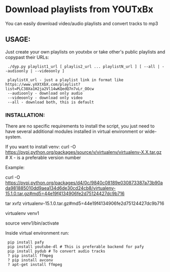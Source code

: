 # Download playlists from YOUTxBx 
 You can easily download video/audio playlists and convert tracks to mp3

## USAGE:
 Just create your own playlists on youtxbx or take other's public playlists and copypast their URLs:
```
 ./dyp.py playlist1_url [ playlis2_url ... playlistN_url ] [ --all | --audioonly | --videoonly ]

 playlistX_url - just a playlist link in format like  https://www.yXXtXbX.com/playlist?list=PLC38Xa1H2ja2Vl14wKQedQ7n7vLr_OOcw
 --audioonly - download only audio 
 --videoonly - download only video
 --all - download both, this is default
```

### INSTALLATION:
 There are no specific requirements to install the script, you just need to have several additional modules installed in virtual environment or wide-system.

 If you want to install venv: curl -O https://pypi.python.org/packages/source/v/virtualenv/virtualenv-X.X.tar.gz # X - is a preferable version number

 Example:

 curl -O https://pypi.python.org/packages/d4/0c/9840c08189e030873387a73b90ada981885010dd9aea134d6de30cd24cb8/virtualenv-15.1.0.tar.gz#md5=44e19f4134906fe2d75124427dc9b716

 tar xvfz virtualenv-15.1.0.tar.gz#md5\=44e19f4134906fe2d75124427dc9b716

 virtualenv venv1

 source venv1/bin/activate 

 Inside virtual environment run: 
```
 pip install pafy
 pip install youtube-dl # This is preferable backend for pafy
 pip install pydub # To convert audio tracks
 ? pip install ffmpeg
 ? pip install avconv
 ? apt-get install ffmpeg
```
